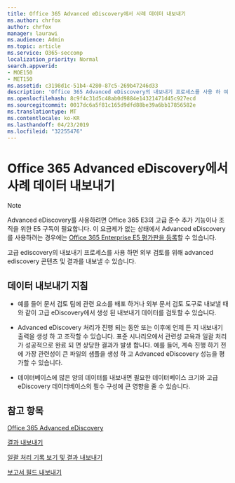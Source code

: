 ```yaml
---
title: Office 365 Advanced eDiscovery에서 사례 데이터 내보내기
ms.author: chrfox
author: chrfox
manager: laurawi
ms.audience: Admin
ms.topic: article
ms.service: O365-seccomp
localization_priority: Normal
search.appverid:
- MOE150
- MET150
ms.assetid: c3198d1c-51b4-4280-87c5-269b47246d33
description: 'Office 365 Advanced eDiscovery의 내보내기 프로세스를 사용 하 여 eDiscovery 사례 데이터 및 검토 결과를 내보내는 방법에 대 한 지침을 이해 합니다.  '
ms.openlocfilehash: 8c9f4c31d5c48ab0d9884e14321471d45c927ecd
ms.sourcegitcommit: 0017dc6a5f81c165d9dfd88be39a6bb17856582e
ms.translationtype: MT
ms.contentlocale: ko-KR
ms.lasthandoff: 04/23/2019
ms.locfileid: "32255476"
---
```

# <a name="export-case-data-in-office-365-advanced-ediscovery"></a>Office 365 Advanced eDiscovery에서 사례 데이터 내보내기

> [!NOTE]
> Advanced eDiscovery를 사용하려면 Office 365 E3의 고급 준수 추가 기능이나 조직을 위한 E5 구독이 필요합니다. 이 요금제가 없는 상태에서 Advanced eDiscovery를 사용하려는 경우에는 [Office 365 Enterprise E5 평가판을 등록](https://go.microsoft.com/fwlink/p/?LinkID=698279)할 수 있습니다. 
  
고급 ediscovery의 내보내기 프로세스를 사용 하면 외부 검토를 위해 advanced ediscovery 콘텐츠 및 결과를 내보낼 수 있습니다. 
  
## <a name="guidelines-for-exporting-data"></a>데이터 내보내기 지침

- 예를 들어 문서 검토 팀에 관련 요소를 배포 하거나 외부 문서 검토 도구로 내보낼 때와 같이 고급 eDiscovery에서 생성 된 내보내기 데이터를 검토할 수 있습니다.
    
- Advanced eDiscovery 처리가 진행 되는 동안 또는 이후에 언제 든 지 내보내기 출력을 생성 하 고 조작할 수 있습니다. 표준 시나리오에서 관련성 교육과 일괄 처리가 성공적으로 완료 되 면 상당한 결과가 발생 합니다. 예를 들어, 계속 진행 하기 전에 가장 관련성이 큰 파일의 샘플을 생성 하 고 Advanced eDiscovery 성능을 평가할 수 있습니다.
    
- 데이터베이스에 많은 양의 데이터를 내보내면 필요한 데이터베이스 크기와 고급 eDiscovery 데이터베이스의 필수 구성에 큰 영향을 줄 수 있습니다.
    
## <a name="see-also"></a>참고 항목

[Office 365 Advanced eDiscovery](office-365-advanced-ediscovery.md)
  
[결과 내보내기](export-results-in-advanced-ediscovery.md)
  
[일괄 처리 기록 보기 및 결과 내보내기](view-batch-history-and-export-past-results.md)

[보고서 필드 내보내기](export-report-fields-in-advanced-ediscovery.md)

